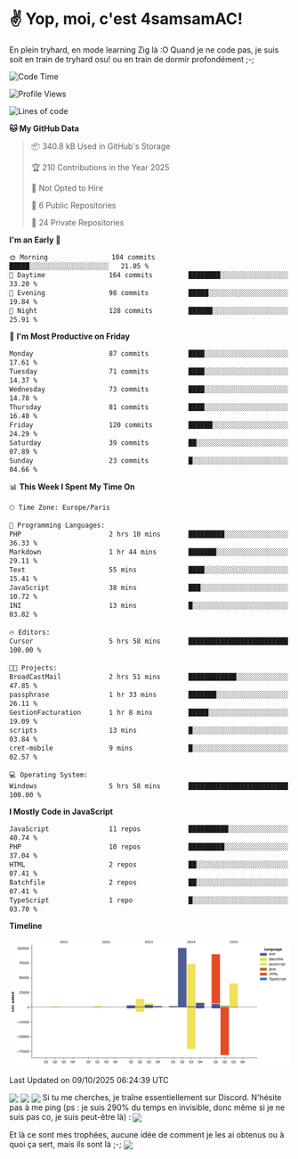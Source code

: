 # ✌ Yop, moi, c'est 4samsamAC!

En plein tryhard, en mode learning Zig là :O Quand je ne code pas, je suis soit en train de tryhard osu! ou en train de dormir profondément ;-;

<!--START_SECTION:waka-->
![Code Time](http://img.shields.io/badge/Code%20Time-886%20hrs%201%20min-blue)

![Profile Views](http://img.shields.io/badge/Profile%20Views-0-blue)

![Lines of code](https://img.shields.io/badge/From%20Hello%20World%20I%27ve%20Written-342.4%20thousand%20lines%20of%20code-blue)

**🐱 My GitHub Data** 

> 📦 340.8 kB Used in GitHub's Storage 
 > 
> 🏆 210 Contributions in the Year 2025
 > 
> 🚫 Not Opted to Hire
 > 
> 📜 6 Public Repositories 
 > 
> 🔑 24 Private Repositories 
 > 
**I'm an Early 🐤** 

```text
🌞 Morning                104 commits         █████░░░░░░░░░░░░░░░░░░░░   21.05 % 
🌆 Daytime                164 commits         ████████░░░░░░░░░░░░░░░░░   33.20 % 
🌃 Evening                98 commits          █████░░░░░░░░░░░░░░░░░░░░   19.84 % 
🌙 Night                  128 commits         ██████░░░░░░░░░░░░░░░░░░░   25.91 % 
```
📅 **I'm Most Productive on Friday** 

```text
Monday                   87 commits          ████░░░░░░░░░░░░░░░░░░░░░   17.61 % 
Tuesday                  71 commits          ████░░░░░░░░░░░░░░░░░░░░░   14.37 % 
Wednesday                73 commits          ████░░░░░░░░░░░░░░░░░░░░░   14.78 % 
Thursday                 81 commits          ████░░░░░░░░░░░░░░░░░░░░░   16.40 % 
Friday                   120 commits         ██████░░░░░░░░░░░░░░░░░░░   24.29 % 
Saturday                 39 commits          ██░░░░░░░░░░░░░░░░░░░░░░░   07.89 % 
Sunday                   23 commits          █░░░░░░░░░░░░░░░░░░░░░░░░   04.66 % 
```


📊 **This Week I Spent My Time On** 

```text
🕑︎ Time Zone: Europe/Paris

💬 Programming Languages: 
PHP                      2 hrs 10 mins       █████████░░░░░░░░░░░░░░░░   36.33 % 
Markdown                 1 hr 44 mins        ███████░░░░░░░░░░░░░░░░░░   29.11 % 
Text                     55 mins             ████░░░░░░░░░░░░░░░░░░░░░   15.41 % 
JavaScript               38 mins             ███░░░░░░░░░░░░░░░░░░░░░░   10.72 % 
INI                      13 mins             █░░░░░░░░░░░░░░░░░░░░░░░░   03.82 % 

🔥 Editors: 
Cursor                   5 hrs 58 mins       █████████████████████████   100.00 % 

🐱‍💻 Projects: 
BroadCastMail            2 hrs 51 mins       ████████████░░░░░░░░░░░░░   47.85 % 
passphrase               1 hr 33 mins        ███████░░░░░░░░░░░░░░░░░░   26.11 % 
GestionFacturation       1 hr 8 mins         █████░░░░░░░░░░░░░░░░░░░░   19.09 % 
scripts                  13 mins             █░░░░░░░░░░░░░░░░░░░░░░░░   03.84 % 
cret-mobile              9 mins              █░░░░░░░░░░░░░░░░░░░░░░░░   02.57 % 

💻 Operating System: 
Windows                  5 hrs 58 mins       █████████████████████████   100.00 % 
```

**I Mostly Code in JavaScript** 

```text
JavaScript               11 repos            ██████████░░░░░░░░░░░░░░░   40.74 % 
PHP                      10 repos            █████████░░░░░░░░░░░░░░░░   37.04 % 
HTML                     2 repos             ██░░░░░░░░░░░░░░░░░░░░░░░   07.41 % 
Batchfile                2 repos             ██░░░░░░░░░░░░░░░░░░░░░░░   07.41 % 
TypeScript               1 repo              █░░░░░░░░░░░░░░░░░░░░░░░░   03.70 % 
```



**Timeline**

![Lines of Code chart](https://raw.githubusercontent.com/4samsamAC/4samsamAC/main/assets/bar_graph.png)


 Last Updated on 09/10/2025 06:24:39 UTC
<!--END_SECTION:waka-->
<img align="center" src="https://wakatime.com/share/@05e9693c-ae09-4eda-80e1-420e9727a814/cd575566-5d1a-4a1b-bd1b-7821aa98ed37.svg"/>
<img align="center" src="https://github-readme-stats.vercel.app/api?username=4samsamAC&show_icons=true&theme=midnight-purple&count_private=true"/>
<img align="center" src="https://github-readme-stats.vercel.app/api/top-langs/?username=4samsamAC&layout=compact&theme=midnight-purple&count_private=true"/>
<!-- [![Ashutosh's github activity graph](https://github-readme-activity-graph.vercel.app/graph?username=4samsamAC&bg_color=2f3640&color=00a8ff&line=82ccdd&point=00a8ff&area=true&hide_border=true)](https://github.com/ashutosh00710/github-readme-activity-graph) -->
Si tu me cherches, je traîne essentiellement sur Discord. N'hésite pas à me ping (ps : je suis 290% du temps en invisible, donc même si je ne suis pas co, je suis peut-être là) : 
<a href="discord://-/users/581625633830993961"><img align="center" src="https://discord.c99.nl/widget/theme-2/581625633830993961.png"/></a>

Et là ce sont mes trophées, aucune idée de comment je les ai obtenus ou à quoi ça sert, mais ils sont là ;-;
<img align="center" src="https://github-profile-trophy.vercel.app/?username=4samsamAC&theme=onedark"/>
